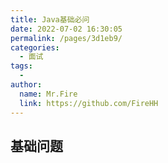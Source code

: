 ```yaml
---
title: Java基础必问
date: 2022-07-02 16:30:05
permalink: /pages/3d1eb9/
categories:
  - 面试
tags:
  - 
author: 
  name: Mr.Fire
  link: https://github.com/FireHH
---
```


## 基础问题
